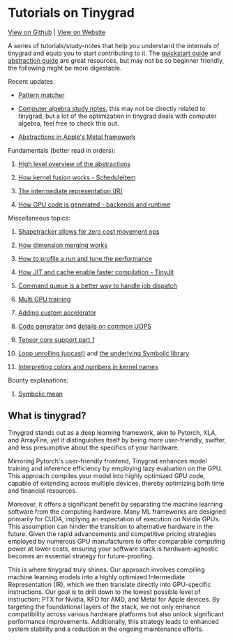 # Tutorials on Tinygrad 

[View on Github](https://github.com/mesozoic-egg/tinygrad-notes) |
[View on Website](https://mesozoic-egg.github.io/tinygrad-notes)

A series of tutorials/study-notes that help you understand the internals of tinygrad
and equip you to start contributing to it. 
The [quickstart guide](https://github.com/tinygrad/tinygrad/blob/master/docs/quickstart.md)
and [abstraction guide](https://github.com/tinygrad/tinygrad/blob/master/docs/abstractions2.py)
are great resources, but may not be so beginner friendly, the following might be
more digestable.

Recent updates:

- [Pattern matcher](20241112_pm.md)

- [Computer algebra study notes](https://github.com/mesozoic-egg/computer-algebra-study-notes/tree/main), this may not be directly related to
tinygrad, but a lot of the optimization in tinygrad deals with computer algebra, 
feel free to check this out.

- [Abstractions in Apple's Metal framework](20240921_metal.md)

Fundamentals (better read in orders):

1. [High level overview of the abstractions](dotproduct.md)

1. [How kernel fusion works - ScheduleItem](scheduleitem.md)

1. [The intermediate representation (IR)](uops.md)

1. [How GPU code is generated - backends and runtime](backends.md) 


Miscellaneous topics:

1. [Shapetracker allows for zero cost movement ops](shapetracker.md) 

1. [How dimension merging works](mergedim.md)

1. [How to profile a run and tune the performance](profiling.md)

1. [How JIT and cache enable faster compilation - TinyJit](jit.md)

1. [Command queue is a better way to handle job dispatch](commandqueue.md)

1. [Multi GPU training](multigpu.md)

1. [Adding custom accelerator](addingaccelerator.md)

1. [Code generator](codegen.md) and [details on common UOPS](uops-doc.md)

1. [Tensor core support part 1](cuda-tensor-core-pt1.md)

1. [Loop unrolling (upcast)](upcast.md) and [the underlying Symbolic library](upcast2.md)

1. [Interpreting colors and numbers in kernel names](colors.md)

Bounty explanations:

1. [Symbolic mean](symbolic-mean.md)

## What is tinygrad?

Tinygrad stands out as a deep learning framework, akin to Pytorch, XLA, and ArrayFire, 
yet it distinguishes itself by being more user-friendly, swifter, and less presumptive 
about the specifics of your hardware.

Mirroring Pytorch's user-friendly frontend, Tinygrad enhances model training and 
inference efficiency by employing lazy evaluation on the GPU. This approach compiles 
your model into highly optimized GPU code, capable of extending across multiple devices, 
thereby optimizing both time and financial resources.

Moreover, it offers a significant benefit by separating the machine learning software 
from the computing hardware. 
Many ML frameworks are designed primarily for CUDA, implying an expectation of
execution on Nvidia GPUs. This assumption can hinder the transition to alternative 
hardware in the future. Given the rapid advancements and competitive pricing strategies 
employed by numerous GPU manufacturers to offer comparable computing power at lower 
costs, ensuring your software stack is hardware-agnostic becomes an essential strategy 
for future-proofing.

This is where tinygrad truly shines. Our approach involves compiling machine 
learning models into a highly optimized Intermediate Representation (IR), which 
we then translate directly into GPU-specific instructions. Our goal is to drill 
down to the lowest possible level of instruction: PTX for Nvidia, KFD for AMD, 
and Metal for Apple devices. By targeting the foundational layers of the stack, 
we not only enhance compatibility across various hardware platforms but also unlock 
significant performance improvements. Additionally, this strategy leads to enhanced 
system stability and a reduction in the ongoing maintenance efforts.
